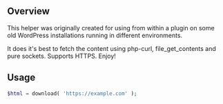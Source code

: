 ## Overview

This helper was originally created for using from within a plugin on some 
old WordPress installations running in different environments.

It does it's best to fetch the content using php-curl, file_get_contents and pure sockets.
Supports HTTPS. Enjoy!

## Usage

```php
$html = download( 'https://example.com' );
```